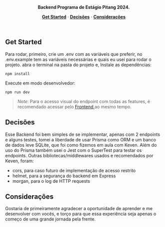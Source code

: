 
<p align="center"><strong>Backend Programa de Estágio Pitang 2024.</strong></p>

<p align="center">
  <a href="#get-started"><strong>Get Started</strong></a> ·
  <a href="#decisões"><strong>Decisões</strong></a> ·
  <a href="#deployment"><strong>Considerações</strong></a>
</p>

<br/>

## Get Started

Para rodar, primeiro, crie um .env com as variáveis que preferir,
no .env.example tem as variáveis necessárias e quais eu usei para rodar o projeto.
abra o terminal na pasta do projeto e,
Instale as dependências:

```shell
npm install
```

Execute em modo desenvolvedor:

```shell
npm run dev
```

> _Note_: Para o acesso visual do endpoint com todas as features, é recomendado acessar pelo <a href="https://github.com/GuPoroca/projeto-pitang-frontend" target="_blank"> Frontend </a> ao mesmo tempo.

## Decisões

Esse Backend foi bem simples de se implementar, apenas com 2 endpoints e alguns testes, tomei a liberdade
de usar Prisma como ORM e um banco de dados leve SQLite, que foi como fizemos em aula com Keven.
Além do uso do Prisma também usei o Jest com o SuperTest para testar os endpoints.
Outras bibliotecas/middlewares usados e recomendados por Keven, foram:

- cors, para caso futuro de implementação de acesso restrito
- helmet, para a segurança do backend em Express
- morgan, para o log de HTTP requests

## Considerações

Gostaria de primeiramente agradecer a oportunidade de aprender e me desenvolver com vocês, e torço para que
essa experiência seja apenas o começo de uma grande jornada pela frente.